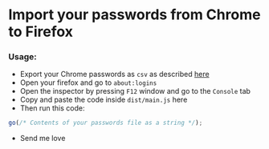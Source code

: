 # Import your passwords from Chrome to Firefox

### Usage:

* Export your Chrome passwords as `csv` as described [here](https://support.google.com/accounts/thread/7562494)
* Open your firefox and go to `about:logins`
* Open the inspector by pressing `F12` window and go to the `Console` tab
* Copy and paste the code inside `dist/main.js` here
* Then run this code:
```js
go(/* Contents of your passwords file as a string */);
```
* Send me love
